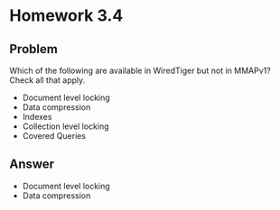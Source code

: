# Homework 3.4

## Problem

Which of the following are available in WiredTiger but not in MMAPv1? Check all that apply.

* Document level locking
* Data compression
* Indexes
* Collection level locking
* Covered Queries

## Answer

* Document level locking
* Data compression